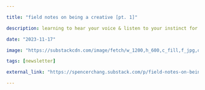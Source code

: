 ```yaml
---

title: "field notes on being a creative [pt. 1]"

description: learning to hear your voice & listen to your instinct for taste

date: "2023-11-17"

image: "https://substackcdn.com/image/fetch/w_1200,h_600,c_fill,f_jpg,q_auto:good,fl_progressive:steep,g_auto/https%3A%2F%2Fsubstack-post-media.s3.amazonaws.com%2Fpublic%2Fimages%2F494c0b4d-d159-49b0-b175-9f797794d3d9_2017x1395.png"

tags: [newsletter]

external_link: "https://spencerchang.substack.com/p/field-notes-on-being-a-creative-pt"

---
```

